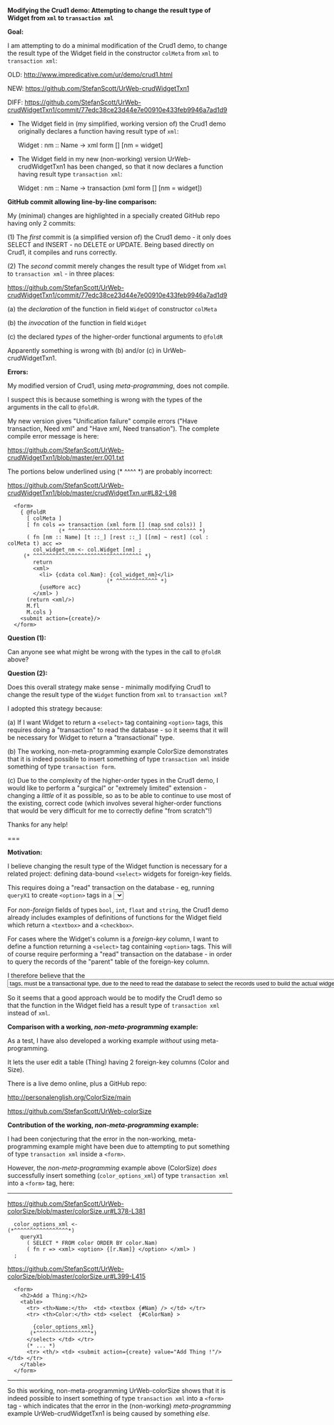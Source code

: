 **Modifying the Crud1 demo: Attempting to change the result type of Widget from `xml` to `transaction xml`**


**Goal:**

I am attempting to do a minimal modification of the Crud1 demo, to change the result type of the Widget field in the constructor `colMeta` from `xml` to `transaction xml`:

  OLD: http://www.impredicative.com/ur/demo/crud1.html

  NEW: https://github.com/StefanScott/UrWeb-crudWidgetTxn1

  DIFF: https://github.com/StefanScott/UrWeb-crudWidgetTxn1/commit/77edc38ce23d44e7e00910e433feb9946a7ad1d9

- The Widget field in (my simplified, working version of) the Crud1 demo originally declares a function having result type of `xml`:

    Widget : nm :: Name -> xml form [] [nm = widget]

- The Widget field in my new (non-working) version UrWeb-crudWidgetTxn1 has been changed, so that it now declares a function having result type `transaction xml`:

    Widget : nm :: Name -> transaction (xml form [] [nm = widget])


**GitHub commit allowing line-by-line comparison:**

My (minimal) changes are highlighted in a specially created GitHub repo having only 2 commits:

(1) The *first* commit is (a simplified version of) the Crud1 demo - it only does SELECT and INSERT - no DELETE or UPDATE. Being based directly on Crud1, it compiles and runs correctly.

(2) The *second* commit merely changes the result type of Widget from `xml` to `transaction xml` - in three places:

  https://github.com/StefanScott/UrWeb-crudWidgetTxn1/commit/77edc38ce23d44e7e00910e433feb9946a7ad1d9

(a) the *declaration* of the function in field `Widget` of constructor `colMeta`

(b) the *invocation* of the function in field `Widget`

(c) the declared *types* of the higher-order functional arguments to `@foldR`

Apparently something is wrong with (b) and/or (c) in UrWeb-crudWidgetTxn1.


**Errors:**

My modified version of Crud1, using *meta-programming*, does not compile. 

I suspect this is because something is wrong with the types of the arguments in the call to `@foldR`.

My new version gives "Unification failure" compile errors ("Have transaction, Need xml" and "Have xml, Need transation"). The complete compile error message is here:

  https://github.com/StefanScott/UrWeb-crudWidgetTxn1/blob/master/err.001.txt


The portions below underlined using (* ^^^^ *) are probably incorrect:

  https://github.com/StefanScott/UrWeb-crudWidgetTxn1/blob/master/crudWidgetTxn.ur#L82-L98
```
  <form>
    { @foldR 
      [ colMeta ] 
      [ fn cols => transaction (xml form [] (map snd cols)) ]
                (* ^^^^^^^^^^^^^^^^^^^^^^^^^^^^^^^^^^^^^^^^ *)
      ( fn [nm :: Name] [t ::_] [rest ::_] [[nm] ~ rest] (col : colMeta t) acc => 
        col_widget_nm <- col.Widget [nm] ;
     (* ^^^^^^^^^^^^^^^^^^^^^^^^^^^^^^^^^^ *)          
        return 
        <xml>
          <li> {cdata col.Nam}: {col_widget_nm}</li>
                               (* ^^^^^^^^^^^^^ *)          
          {useMore acc}
        </xml> )
      (return <xml/>)
      M.fl 
      M.cols }
    <submit action={create}/>
  </form>
```

**Question (1):**

Can anyone see what might be wrong with the types in the call to `@foldR` above?

**Question (2):**

Does this overall strategy make sense - minimally modifying Crud1 to change the result type of the `Widget` function from `xml` to `transaction xml`?

I adopted this strategy because:

(a) If I want Widget to return a `<select>` tag containing `<option>` tags, this requires doing a "transaction" to read the database - so it seems that it will be necessary for Widget to return a "transactional" type.

(b) The working, non-meta-programming example ColorSize demonstrates that it is indeed possible to insert something of type `transaction xml` inside something of type `transaction form`.

(c) Due to the complexity of the higher-order types in the Crud1 demo, I would like to perform a "surgical" or "extremely limited" extension - changing a *little* of it as possible, so as to be able to continue to use most of the existing, correct code (which involves several higher-order functions that would be very difficult for me to correctly define "from scratch"!)

Thanks for any help!

===

**Motivation:**

I believe changing the result type of the Widget function is necessary for a related project: defining data-bound `<select>` widgets for foreign-key fields.

This requires doing a "read" transaction on the database - eg, running `queryX1` to create `<option>` tags in a <select> tag, corresponding to records in the "parent" table of the foreign-key field.

For *non-foreign* fields of types `bool`, `int`, `float` and `string`, the Crud1 demo already includes examples of definitions of functions for the Widget field which return a `<textbox>` and a `<checkbox>`.

For cases where the Widget's column is a *foreign-key* column, I want to define a function returning a `<select>` tag containing `<option>` tags. This will of course require performing a "read" transaction on the database - in order to query the records of the "parent" table of the foreign-key column.

I therefore believe that the <select> widget, composed of <option> tags, *must* be a transactional type, due to the need to read the database to select the records used to build the actual widget.

So it seems that a good approach would be to modify the Crud1 demo so that the function in the Widget field has a result type of `transaction xml` instead of `xml`.


**Comparison with a working, *non-meta-programming* example:**

As a test, I have also developed a working example *without* using meta-programming. 

It lets the user edit a table (Thing) having 2 foreign-key columns (Color and Size). 

There is a live demo online, plus a GitHub repo:

  http://personalenglish.org/ColorSize/main

  https://github.com/StefanScott/UrWeb-colorSize


**Contribution of the working, *non-meta-programming* example:**

I had been conjecturing that the error in the non-working, meta-programming example might have been due to attempting to put something of type `transaction xml` inside a `<form>`.

However, the *non-meta-programming* example above (ColorSize) *does* successfully insert something (`color_options_xml`) of type `transaction xml` into a `<form>` tag, here:

---

https://github.com/StefanScott/UrWeb-colorSize/blob/master/colorSize.ur#L378-L381
```
  color_options_xml <- 
(*^^^^^^^^^^^^^^^^^*)
    queryX1 
      ( SELECT * FROM color ORDER BY color.Nam)
      ( fn r => <xml> <option> {[r.Nam]} </option> </xml> )
  ;
```

https://github.com/StefanScott/UrWeb-colorSize/blob/master/colorSize.ur#L399-L415
```
  <form>
    <h2>Add a Thing:</h2>
    <table>
      <tr> <th>Name:</th>  <td> <textbox {#Nam} /> </td> </tr>
      <tr> <th>Color:</th> <td> <select  {#ColorNam} >

        {color_options_xml}
       (*^^^^^^^^^^^^^^^^^*)
      </select> </td> </tr>
      (* ... *)
      <tr> <th/> <td> <submit action={create} value="Add Thing !"/> </td> </tr>
    </table>
  </form>
```
---

So this working, non-meta-programming UrWeb-colorSize shows that it is indeed possible to insert something of type `transaction xml` into a `<form>` tag - which indicates that the error in the (non-working) *meta-programming* example UrWeb-crudWidgetTxn1 is being caused by something *else*.

###

